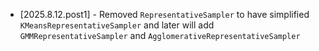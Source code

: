 
* [2025.8.12.post1] - Removed `RepresentativeSampler` to have simplified `KMeansRepresentativeSampler` and later will add `GMMRepresentativeSampler` and `AgglomerativeRepresentativeSampler`